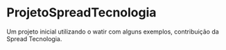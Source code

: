 # ProjetoSpreadTecnologia
Um projeto inicial utilizando o watir com alguns exemplos, contribuição da Spread Tecnologia.
